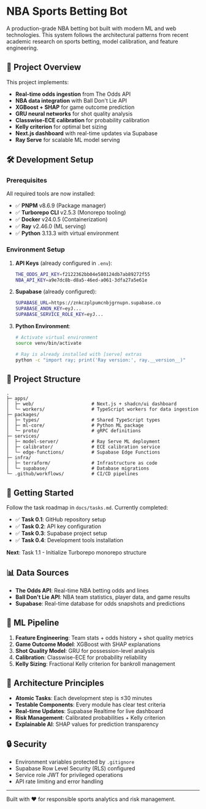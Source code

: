 # NBA Sports Betting Bot

A production-grade NBA betting bot built with modern ML and web technologies. This system follows the architectural patterns from recent academic research on sports betting, model calibration, and feature engineering.

## 🏀 Project Overview

This project implements:
- **Real-time odds ingestion** from The Odds API
- **NBA data integration** with Ball Don't Lie API
- **XGBoost + SHAP** for game outcome prediction
- **GRU neural networks** for shot quality analysis
- **Classwise-ECE calibration** for probability calibration
- **Kelly criterion** for optimal bet sizing
- **Next.js dashboard** with real-time updates via Supabase
- **Ray Serve** for scalable ML model serving

## 🛠️ Development Setup

### Prerequisites

All required tools are now installed:
- ✅ **PNPM** v8.6.9 (Package manager)
- ✅ **Turborepo CLI** v2.5.3 (Monorepo tooling)
- ✅ **Docker** v24.0.5 (Containerization)
- ✅ **Ray** v2.46.0 (ML serving)
- ✅ **Python** 3.13.3 with virtual environment

### Environment Setup

1. **API Keys** (already configured in `.env`):
   ```bash
   THE_ODDS_API_KEY=f2122362bb04e580124db7ab89272f55
   NBA_API_KEY=a9e7dc8b-d8a5-46ed-a061-3dfa27a5e61e
   ```

2. **Supabase** (already configured):
   ```bash
   SUPABASE_URL=https://znkczplpumcnbjgrnupn.supabase.co
   SUPABASE_ANON_KEY=eyJ...
   SUPABASE_SERVICE_ROLE_KEY=eyJ...
   ```

3. **Python Environment**:
   ```bash
   # Activate virtual environment
   source venv/bin/activate
   
   # Ray is already installed with [serve] extras
   python -c "import ray; print('Ray version:', ray.__version__)"
   ```

## 📁 Project Structure

```
.
├─ apps/
│  ├─ web/                     # Next.js + shadcn/ui dashboard
│  └─ workers/                 # TypeScript workers for data ingestion
├─ packages/
│  ├─ types/                   # Shared TypeScript types
│  ├─ ml-core/                 # Python ML package
│  └─ proto/                   # gRPC definitions
├─ services/
│  ├─ model-server/            # Ray Serve ML deployment
│  ├─ calibrator/              # ECE calibration service
│  └─ edge-functions/          # Supabase Edge Functions
├─ infra/
│  ├─ terraform/               # Infrastructure as code
│  └─ supabase/                # Database migrations
└─ .github/workflows/          # CI/CD pipelines
```

## 🚀 Getting Started

Follow the task roadmap in `docs/tasks.md`. Currently completed:
- ✅ **Task 0.1**: GitHub repository setup
- ✅ **Task 0.2**: API key configuration
- ✅ **Task 0.3**: Supabase project setup
- ✅ **Task 0.4**: Development tools installation

**Next**: Task 1.1 - Initialize Turborepo monorepo structure

## 📊 Data Sources

- **The Odds API**: Real-time NBA betting odds and lines
- **Ball Don't Lie API**: NBA team statistics, player data, and game results
- **Supabase**: Real-time database for odds snapshots and predictions

## 🧠 ML Pipeline

1. **Feature Engineering**: Team stats + odds history + shot quality metrics
2. **Game Outcome Model**: XGBoost with SHAP explanations
3. **Shot Quality Model**: GRU for possession-level analysis
4. **Calibration**: Classwise-ECE for probability reliability
5. **Kelly Sizing**: Fractional Kelly criterion for bankroll management

## 🎯 Architecture Principles

- **Atomic Tasks**: Each development step is ≤30 minutes
- **Testable Components**: Every module has clear test criteria
- **Real-time Updates**: Supabase Realtime for live dashboard
- **Risk Management**: Calibrated probabilities + Kelly criterion
- **Explainable AI**: SHAP values for prediction transparency

## 🔒 Security

- Environment variables protected by `.gitignore`
- Supabase Row Level Security (RLS) configured
- Service role JWT for privileged operations
- API rate limiting and error handling

---

Built with ❤️ for responsible sports analytics and risk management. 